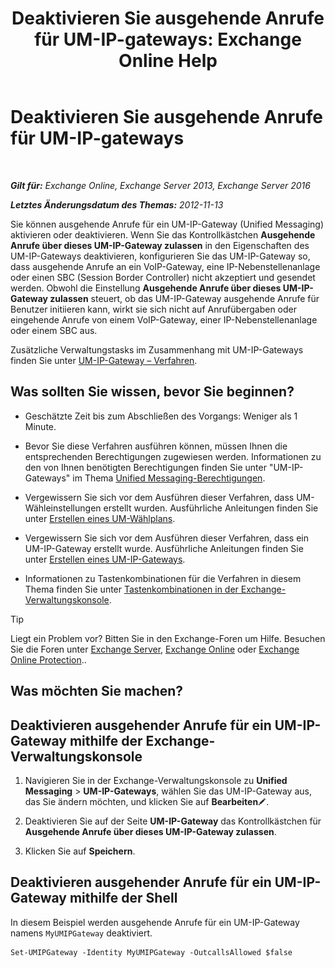﻿---
title: 'Deaktivieren Sie ausgehende Anrufe für UM-IP-gateways: Exchange Online Help'
TOCTitle: Deaktivieren Sie ausgehende Anrufe für UM-IP-gateways
ms:assetid: a3777cc6-37e4-4359-ada3-a962ac0ef0c3
ms:mtpsurl: https://technet.microsoft.com/de-de/library/Bb232153(v=EXCHG.150)
ms:contentKeyID: 50476345
ms.date: 05/23/2018
mtps_version: v=EXCHG.150
ms.translationtype: MT
---

# Deaktivieren Sie ausgehende Anrufe für UM-IP-gateways

 

_**Gilt für:** Exchange Online, Exchange Server 2013, Exchange Server 2016_

_**Letztes Änderungsdatum des Themas:** 2012-11-13_

Sie können ausgehende Anrufe für ein UM-IP-Gateway (Unified Messaging) aktivieren oder deaktivieren. Wenn Sie das Kontrollkästchen **Ausgehende Anrufe über dieses UM-IP-Gateway zulassen** in den Eigenschaften des UM-IP-Gateways deaktivieren, konfigurieren Sie das UM-IP-Gateway so, dass ausgehende Anrufe an ein VoIP-Gateway, eine IP-Nebenstellenanlage oder einen SBC (Session Border Controller) nicht akzeptiert und gesendet werden. Obwohl die Einstellung **Ausgehende Anrufe über dieses UM-IP-Gateway zulassen** steuert, ob das UM-IP-Gateway ausgehende Anrufe für Benutzer initiieren kann, wirkt sie sich nicht auf Anrufübergaben oder eingehende Anrufe von einem VoIP-Gateway, einer IP-Nebenstellenanlage oder einem SBC aus.

Zusätzliche Verwaltungstasks im Zusammenhang mit UM-IP-Gateways finden Sie unter [UM-IP-Gateway – Verfahren](um-ip-gateway-procedures-exchange-2013-help.md).

## Was sollten Sie wissen, bevor Sie beginnen?

  - Geschätzte Zeit bis zum Abschließen des Vorgangs: Weniger als 1 Minute.

  - Bevor Sie diese Verfahren ausführen können, müssen Ihnen die entsprechenden Berechtigungen zugewiesen werden. Informationen zu den von Ihnen benötigten Berechtigungen finden Sie unter "UM-IP-Gateways" im Thema [Unified Messaging-Berechtigungen](unified-messaging-permissions-exchange-2013-help.md).

  - Vergewissern Sie sich vor dem Ausführen dieser Verfahren, dass UM-Wähleinstellungen erstellt wurden. Ausführliche Anleitungen finden Sie unter [Erstellen eines UM-Wählplans](create-a-um-dial-plan-exchange-2013-help.md).

  - Vergewissern Sie sich vor dem Ausführen dieser Verfahren, dass ein UM-IP-Gateway erstellt wurde. Ausführliche Anleitungen finden Sie unter [Erstellen eines UM-IP-Gateways](create-a-um-ip-gateway-exchange-2013-help.md).

  - Informationen zu Tastenkombinationen für die Verfahren in diesem Thema finden Sie unter [Tastenkombinationen in der Exchange-Verwaltungskonsole](keyboard-shortcuts-in-the-exchange-admin-center-exchange-online-protection-help.md).


> [!TIP]
> Liegt ein Problem vor? Bitten Sie in den Exchange-Foren um Hilfe. Besuchen Sie die Foren unter <A href="https://go.microsoft.com/fwlink/p/?linkid=60612">Exchange Server</A>, <A href="https://go.microsoft.com/fwlink/p/?linkid=267542">Exchange Online</A> oder <A href="https://go.microsoft.com/fwlink/p/?linkid=285351">Exchange Online Protection</A>..



## Was möchten Sie machen?

## Deaktivieren ausgehender Anrufe für ein UM-IP-Gateway mithilfe der Exchange-Verwaltungskonsole

1.  Navigieren Sie in der Exchange-Verwaltungskonsole zu **Unified Messaging** \> **UM-IP-Gateways**, wählen Sie das UM-IP-Gateway aus, das Sie ändern möchten, und klicken Sie auf **Bearbeiten**![Bearbeitungssymbol](images/Bb124582.6f53ccb2-1f13-4c02-bea0-30690e6ea71d(EXCHG.150).gif "Bearbeitungssymbol").

2.  Deaktivieren Sie auf der Seite **UM-IP-Gateway** das Kontrollkästchen für **Ausgehende Anrufe über dieses UM-IP-Gateway zulassen**.

3.  Klicken Sie auf **Speichern**.

## Deaktivieren ausgehender Anrufe für ein UM-IP-Gateway mithilfe der Shell

In diesem Beispiel werden ausgehende Anrufe für ein UM-IP-Gateway namens `MyUMIPGateway` deaktiviert.

    Set-UMIPGateway -Identity MyUMIPGateway -OutcallsAllowed $false

